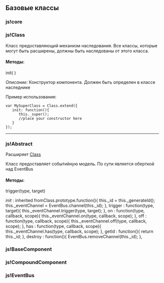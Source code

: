 ## Базовые классы

### js!core

### <a name="Class">js!Class</a>

Класс предоставляющий механизм наследования.
Все классы, которые могут быть расширены, должны быть наследованы от этого класса.

#### Методы:

<a class="docs-method">init( )</a>

*Описание:* Конструктор компонента. Должен быть определен в классе наследнике

Пример использования:

    var MySuperClass = Class.extend({
       init: function(){
          this._super();
          //place your constructor here
       }
    });

***

### js!Abstract
Расширяет [Class](#Class)

Класс предоставляет событийную модель. По сути является оберткой над EventBus

#### Методы:

<a class="docs-method">trigger(type, target)</a>

*init* : inherited fromClass.prototype.function(){
         this._id = this._generateId();
         this._eventChannel = EventBus.channel(this._id);
      },
      trigger : function(type, target){
         this._eventChannel.trigger(type, target);
      },
      on : function(type, callback, scope){
         this._eventChannel.on(type, callback, scope);
      },
      off : function(type, callback, scope){
         this._eventChannel.off(type, callback, scope);
      },
      has : function(type, callback, scope){
         this._eventChannel.has(type, callback, scope);
      },
      getId : function(){
         return this._id;
      },
      destroy : function(){
         EventBus.removeChannel(this._id);
      },

### js!BaseComponent

### js!CompoundComponent

### js!EventBus